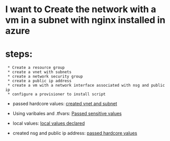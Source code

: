 # I want to Create the network with a vm in a subnet with nginx installed in azure

# steps:

     * Create a resource group
     * create a vnet with subnets
     * create a network security group
     * create a public ip address
     * create a vm with a network interface associated with nsg and public ip
     * configure a provisioner to install script
     
   * passed hardcore values: [created vnet and subnet](https://github.com/VenkeyBoda/Terraform_Practice/commit/100f8c4f53a71e6c9a60aa934a77b1f8aadf6f6c)    

   * Using varibales and .tfvars: [Passed sensitive values](https://github.com/VenkeyBoda/Terraform_Practice/commit/5f15ec8b939119a705c0b37f26777a1d250d727e)

   * local values: [local values declared](https://github.com/VenkeyBoda/Terraform_Practice/commit/2da23fc16139d547ac1abae4467e7cb5eea9db69) 
   
   * created nsg and public ip address: [passed hardcore values](https://github.com/VenkeyBoda/Terraform_Practice/commit/d43f77f37deae81cafa71013c4e0a15546024e2b)
   